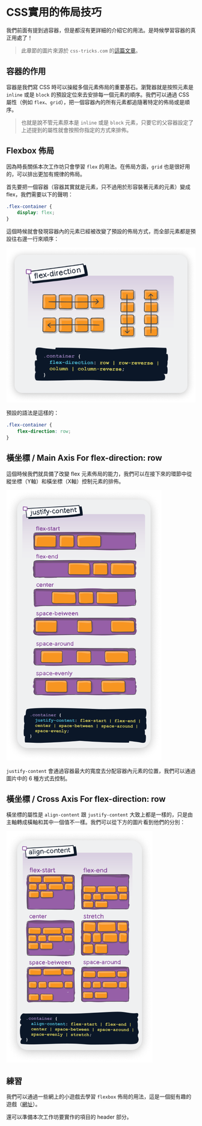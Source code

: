 # CSS實用的佈局技巧

我們前面有提到過容器，但是都沒有更詳細的介紹它的用法。是時候學習容器的真正用處了！

> 此章節的圖片來源於 `css-tricks.com` 的[這篇文章](https://css-tricks.com/snippets/css/a-guide-to-flexbox/)。

## 容器的作用

容器是我們寫 CSS 時可以操縱多個元素佈局的重要基石。瀏覽器就是按照元素是 `inline` 或是 `block` 的預設定位來去安排每一個元素的順序。我們可以通過 CSS 屬性（例如 `flex`、`grid`），把一個容器內的所有元素都追隨著特定的佈局或是順序。

> 也就是說不管元素原本是 `inline` 或是 `block` 元素，只要它的父容器設定了上述提到的屬性就會按照你指定的方式來排佈。

## Flexbox 佈局

因為時長關係本次工作坊只會學習 `flex` 的用法。在佈局方面，`grid` 也是很好用的，可以排出更加有規律的佈局。

首先要把一個容器（容器其實就是元素，只不過用於形容裝著元素的元素）變成 flex，我們需要以下的聲明：

```css
.flex-container {
    display: flex;
}
```

這個時候就會發現容器內的元素已經被改變了預設的佈局方式，而全部元素都是預設往右邊一行來順序：

![flex-direction](./resources/flex-direction.png)

預設的語法是這樣的：

```css
.flex-container {
    flex-direction: row;
}
```

## 橫坐標 / Main Axis For flex-direction: row

這個時候我們就具備了改變 flex 元素佈局的能力，我們可以在接下來的環節中從縱坐標（Y軸）和橫坐標（X軸）控制元素的排佈。

![justify-content](./resources/justify-content.png)

`justify-content` 會通過容器最大的寬度去分配容器內元素的位置，我們可以通過圖片中的 6 種方式去控制。

## 橫坐標 / Cross Axis For flex-direction: row

橫坐標的屬性是 `align-content` 跟 `justify-content` 大致上都是一樣的，只是由主軸轉成橫軸和其中一個值不一樣。我們可以從下方的圖片看到他們的分別：

![align-content](./resources/align-content.png)

## 練習

我們可以通過一些網上的小遊戲去學習 `flexbox` 佈局的用法，這是一個挺有趣的遊戲（[網址](https://flexboxfroggy.com/)）。

還可以準備本次工作坊要實作的項目的 header 部分。